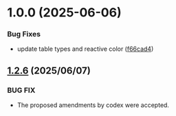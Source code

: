 # 1.0.0 (2025-06-06)


### Bug Fixes

* update table types and reactive color ([f66cad4](https://github.com/reiji1020/ccl-component-kit4svelte/commit/f66cad436dddce94bad9b794d19181047fdab483))

## [1.2.6](https://github.com/reiji1020/ccl-component-kit4svelte/compare/1.2.5...1.2.6) (2025/06/07)

### BUG FIX

- The proposed amendments by codex were accepted.
